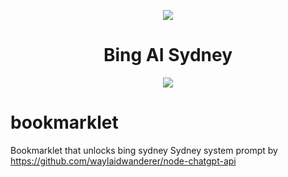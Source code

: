 <p align="center">
    <img src="https://github.com/bingsydney/bookmarklet/assets/16543239/6fba5140-7ba9-4130-b74f-caa01cd3cbe0">
</p>

<h1 align="center">Bing AI Sydney</h1>
<p align="center">
  <a href="https://chrome.google.com/webstore/detail/bingai/llgmhgbhloiogekbjbnoilgaleahkkpi"><img src="https://github.com/Claudiohbsantos/github-material-icons-extension/raw/master/assets/chrome-web-store.png"></a>  
</p>

# bookmarklet
Bookmarklet that unlocks bing sydney 
Sydney system prompt by
https://github.com/waylaidwanderer/node-chatgpt-api
